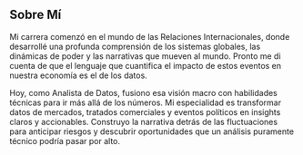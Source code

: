 ## Sobre Mí

Mi carrera comenzó en el mundo de las Relaciones Internacionales, donde desarrollé una profunda comprensión de los sistemas globales, las dinámicas de poder y las narrativas que mueven al mundo. Pronto me di cuenta de que el lenguaje que cuantifica el impacto de estos eventos en nuestra economía es el de los datos.

Hoy, como Analista de Datos, fusiono esa visión macro con habilidades técnicas para ir más allá de los números. Mi especialidad es transformar datos de mercados, tratados comerciales y eventos políticos en insights claros y accionables. Construyo la narrativa detrás de las fluctuaciones para anticipar riesgos y descubrir oportunidades que un análisis puramente técnico podría pasar por alto.
